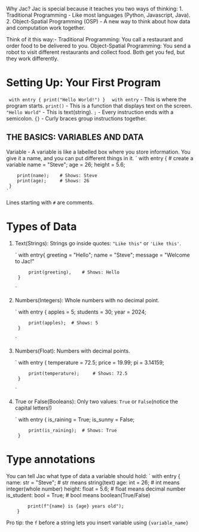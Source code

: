 Why Jac?
Jac is special because it teaches you two ways of thinking:
    1. Traditional Programming - Like most languages (Python, Javascript, Java).
    2. Object-Spatial Programming (OSP) - A new way to think about how data and computation work together.

Think of it this way:- Traditional Programming: You call a restaurant and order food to be delivered to you. Object-Spatial Programming: You send a robot to visit different restaurants and collect food. Both get you fed, but they work differently.

# Setting Up: Your First Program
 ` 
 with entry {
    print("Hello World!")
    }  
`
`with entry` - This is where the program starts.
`print()` - This is a function that displays text on the screen.
`"Hello World"` - This is text(string).
`;` - Every instruction ends with a semicolon.
`{}` - Curly braces group instructions together.


## THE BASICS: VARIABLES AND DATA
Variable - A variable is like a labelled box where you store information. You give it a name, and you can put different things in it.
    `
     with entry {
        # create a variable
        name = "Steve";
        age = 26;
        height = 5.6;

        print(name);    # Shows: Steve
        print(age);     # Shows: 26
     }
    `
Lines starting with `#` are comments.

# Types of Data
1. Text(Strings):
Strings go inside quotes: `"Like this"` or `'Like this'`.
    
    `
        with entry{
            greeting = "Hello";
            name = "Steve";
            message = "Welcome to Jac!"

            print(greeting),    # Shows: Hello
        }
    `
2. Numbers(Integers):
Whole numbers with no decimal point.

    `
        with entry {
            apples = 5;
            students = 30;
            year = 2024;

            print(apples);  # Shows: 5
        }
    `
3. Numbers(Float):
Numbers with decimal points.

    `
        with entry {
            temperature = 72.5;
            price = 19.99;
            pi = 3.14159;

            print(temperature);     # Shows: 72.5
        }
    `
4. True or False(Booleans):
Only two values: `True` or `False`(notice the capital letters!)

    `
        with entry {
            is_raining = True;
            is_sunny = False;

            print(is_raining);  # Shows: True
        }

# Type annotations
You can tell Jac what type of data a variable should hold:
    `
        with entry {
            name: str = "Steve";    # str means string(text)
            age: int = 26;          # int means integer(whole number)
            height: float = 5.6;    # float means decimal number
            is_student: bool = True;    # bool means boolean(True/False)

            print(f"{name} is {age} years old");
        }
Pro tip: the `f` before a string lets you insert variable using `{variable_name}`

